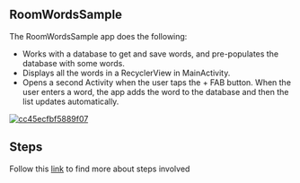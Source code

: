 ## RoomWordsSample

The RoomWordsSample app does the following:
<ul>
<li>Works with a database to get and save words, and pre-populates the database with some words.</li>
<li>Displays all the words in a RecyclerView in MainActivity.</li>
<li>Opens a second Activity when the user taps the + FAB button. When the user enters a word, the app adds the word to the database and then the list updates automatically.</li>
</ul>

<a href="https://imgbb.com/"><img src="https://i.ibb.co/PwfDWdX/cc45ecfbf5889f07.png" alt="cc45ecfbf5889f07" border="0"></a>

## Steps 
Follow this <a href="https://codelabs.developers.google.com/codelabs/android-training-livedata-viewmodel/index.html#6">link</a> to find more about steps involved
